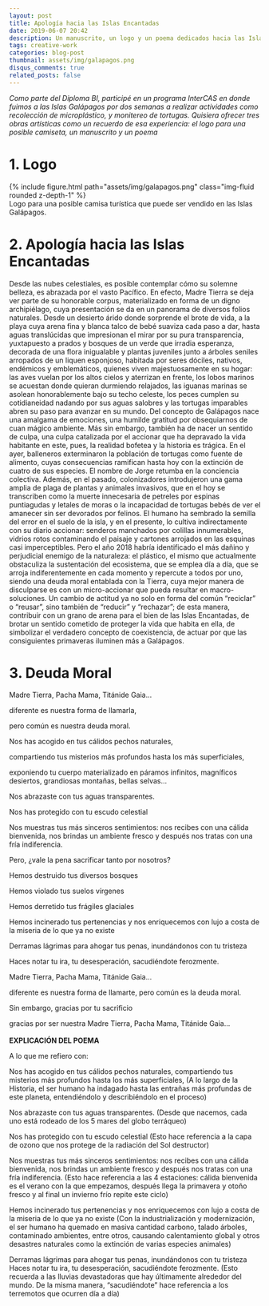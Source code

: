 ```yaml
---
layout: post
title: Apología hacia las Islas Encantadas
date: 2019-06-07 20:42
description: Un manuscrito, un logo y un poema dedicados hacia las Islas Galápagos después de dos semanas ahí. 
tags: creative-work 
categories: blog-post
thumbnail: assets/img/galapagos.png
disqus_comments: true
related_posts: false
---
```

_Como parte del Diploma BI, participé en un programa InterCAS en donde fuimos a las Islas Galápagos por dos semanas a realizar actividades como recolección de microplástico, y monitereo de tortugas. Quisiera ofrecer tres obras artísticas como un recuerdo de esa experiencia: el logo para una posible camiseta, un manuscrito y un poema_

# 1. Logo

<div class="row mt-3">
    <div class="col-sm mt-3 mt-md-0">
        {% include figure.html path="assets/img/galapagos.png" class="img-fluid rounded z-depth-1" %}
    </div>
</div>
<div class="caption">
    Logo para una posible camisa turística que puede ser vendido en las Islas Galápagos.
</div>

# 2. Apología hacia las Islas Encantadas

Desde las nubes celestiales, es posible contemplar cómo su solemne belleza, es abrazada por el vasto Pacífico. En efecto, Madre Tierra se deja ver parte de su honorable corpus, materializado en forma de un digno archipiélago, cuya presentación se da en un panorama de diversos folios naturales. Desde un desierto árido donde sorprende el brote de vida, a la playa cuya arena fina y blanca talco de bebé suaviza cada paso a dar, hasta aguas translúcidas que impresionan el mirar por su pura transparencia, yuxtapuesto a prados y bosques de un verde que irradia esperanza, decorada de una flora inigualable y plantas juveniles junto a árboles seniles arropados de un liquen esponjoso, habitada por seres dóciles, nativos, endémicos y emblemáticos, quienes viven majestuosamente en su hogar: las aves vuelan por los altos cielos y aterrizan en frente, los lobos marinos se acuestan donde quieran durmiendo relajados, las iguanas marinas se asolean honorablemente bajo su techo celeste, los peces cumplen su cotidianeidad nadando por sus aguas salobres y las tortugas imparables abren su paso para avanzar en su mundo. Del concepto de Galápagos nace una amalgama de emociones, una humilde gratitud por obsequiarnos de cuan mágico ambiente.
Más sin embargo, también ha de nacer un sentido de culpa, una culpa catalizada por el accionar que ha depravado la vida habitante en este, pues, la realidad bofetea y la historia es trágica. En el ayer, balleneros exterminaron la población de tortugas como fuente de alimento, cuyas consecuencias ramifican hasta hoy con la extinción de cuatro de sus especies. El nombre de Jorge retumba en la conciencia colectiva. Además, en el pasado, colonizadores introdujeron una gama amplia de plaga de plantas y animales invasivos, que en el hoy se transcriben como la muerte innecesaria de petreles por espinas puntiagudas y letales de moras o la incapacidad de tortugas bebés de ver el amanecer sin ser devorados por felinos. 
El humano ha sembrado la semilla del error en el suelo de la isla, y en el presente, lo cultiva indirectamente con su diario accionar: senderos manchados por colillas innumerables, vidrios rotos contaminando el paisaje y cartones arrojados en las esquinas casi imperceptibles. Pero el año 2018 habría identificado el más dañino y perjudicial enemigo de la naturaleza: el plástico, el mismo que actualmente obstaculiza la sustentación del ecosistema, que se emplea día a día, que se arroja indiferentemente en cada momento y repercute a todos por uno, siendo una deuda moral entablada con la Tierra, cuya mejor manera de disculparse es con un micro-accionar que pueda resultar en macro-soluciones. Un cambio de actitud ya no solo en forma del común “reciclar” o “reusar”, sino también de “reducir” y “rechazar”; de esta manera, contribuir con un grano de arena para el bien de las Islas Encantadas, de brotar un sentido cometido de proteger la vida que habita en ella, de simbolizar el verdadero concepto de coexistencia, de actuar por que las consiguientes primaveras iluminen más a Galápagos. 

# 3. Deuda Moral

<p style="text-align: center;">

Madre Tierra, Pacha Mama, Titánide Gaia...<br>

diferente es nuestra forma de llamarla, <br>

pero común es nuestra deuda moral.<br>

Nos has acogido en tus cálidos pechos naturales,<br>

compartiendo tus misterios más profundos hasta los más superficiales,<br>

exponiendo tu cuerpo materializado en páramos infinitos, magníficos desiertos, grandiosas montañas, bellas selvas...<br>

Nos abrazaste con tus aguas transparentes.<br>

Nos has protegido con tu escudo celestial<br>

Nos muestras tus más sinceros sentimientos: nos recibes con una cálida bienvenida, nos brindas un ambiente fresco y después nos 
tratas con una fría indiferencia.<br>

Pero, ¿vale la pena sacrificar tanto por nosotros?<br>

Hemos destruido tus diversos bosques<br>

Hemos violado tus suelos vírgenes<br>

Hemos derretido tus frágiles glaciales<br>

Hemos incinerado tus pertenencias y nos enriquecemos con lujo a costa de la miseria de lo que ya no existe<br>

Derramas lágrimas para ahogar tus penas, inundándonos con tu tristeza<br>

Haces notar tu ira, tu desesperación, sacudiéndote ferozmente.<br>

Madre Tierra, Pacha Mama, Titánide Gaia... <br>

diferente es nuestra forma de llamarte, pero común es la deuda moral.<br>

Sin embargo, gracias por tu sacrificio<br>

gracias por ser nuestra Madre Tierra, Pacha Mama, Titánide Gaia...<br>
<br>
<strong>EXPLICACIÓN DEL POEMA</strong> <br>

A lo que me refiero con:<br>

Nos has acogido en tus cálidos pechos naturales,
compartiendo tus misterios más profundos hasta los más superficiales,
(A lo largo de la Historia, el ser humano ha indagado hasta las entrañas más profundas de este planeta, entendiéndolo y describiéndolo en el proceso) <br>

Nos abrazaste con tus aguas transparentes.
(Desde que nacemos, cada uno está rodeado de los 5 mares del globo terráqueo)<br>

Nos has protegido con tu escudo celestial
(Esto hace referencia a la capa de ozono que nos protege de la radiación del Sol destructor)<br>

Nos muestras tus más sinceros sentimientos: nos recibes con una cálida bienvenida, nos brindas un ambiente fresco y después nos tratas con una fría indiferencia.
(Esto hace referencia a las 4 estaciones: cálida bienvenida es el verano con la que empezamos, después llega la primavera y otoño fresco y al final un invierno frío repite este ciclo)<br>

Hemos incinerado tus pertenencias y nos enriquecemos con lujo a costa de la miseria de lo que ya no existe
(Con la industrialización y modernización, el ser humano ha quemado en masiva cantidad carbono, talado árboles, contaminado ambientes, entre otros, causando calentamiento global y otros desastres naturales como la extinción de varias especies animales)<br>

Derramas lágrimas para ahogar tus penas, inundándonos con tu tristeza
Haces notar tu ira, tu desesperación, sacudiéndote ferozmente.
(Esto recuerda a las lluvias devastadoras que hay últimamente alrededor del mundo. De la misma manera, “sacudiéndote” hace referencia a los terremotos que ocurren día a día)<br>

</p>